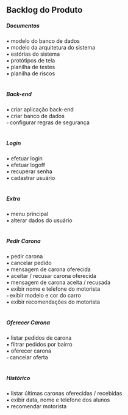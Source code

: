 Backlog do Produto
-----------

##### Documentos
:black_small_square: modelo do banco de dados  
:black_small_square: modelo da arquitetura do sistema  
:black_small_square: estórias do sistema  
:black_small_square: protótipos de tela  
:black_small_square: planilha de testes  
:black_small_square: planilha de riscos  
<br>

##### Back-end
:black_small_square: criar aplicação back-end  
:black_small_square: criar banco de dados  
:white_small_square: configurar regras de segurança  
<br>

##### Login
:black_small_square: efetuar login  
:black_small_square: efetuar logoff  
:black_small_square: recuperar senha  
:black_small_square: cadastrar usuário  
<br>

##### Extra
:black_small_square: menu principal  
:black_small_square: alterar dados do usuário  
<br>

##### Pedir Carona
:black_small_square: pedir carona  
:black_small_square: cancelar pedido  
:black_small_square: mensagem de carona oferecida  
:black_small_square: aceitar / recusar carona oferecida  
:black_small_square: mensagem de carona aceita / recusada  
:black_small_square: exibir nome e telefone do motorista  
:white_small_square: exibir modelo e cor do carro  
:black_small_square: exibir recomendações do motorista  
<br>

##### Oferecer Carona
:black_small_square: listar pedidos de carona  
:black_small_square: filtrar pedidos por bairro  
:black_small_square: oferecer carona  
:white_small_square: cancelar oferta  
<br>

##### Histórico
:black_small_square: listar últimas caronas oferecidas / recebidas  
:black_small_square: exibir data, nome e telefone dos alunos  
:black_small_square: recomendar motorista  
